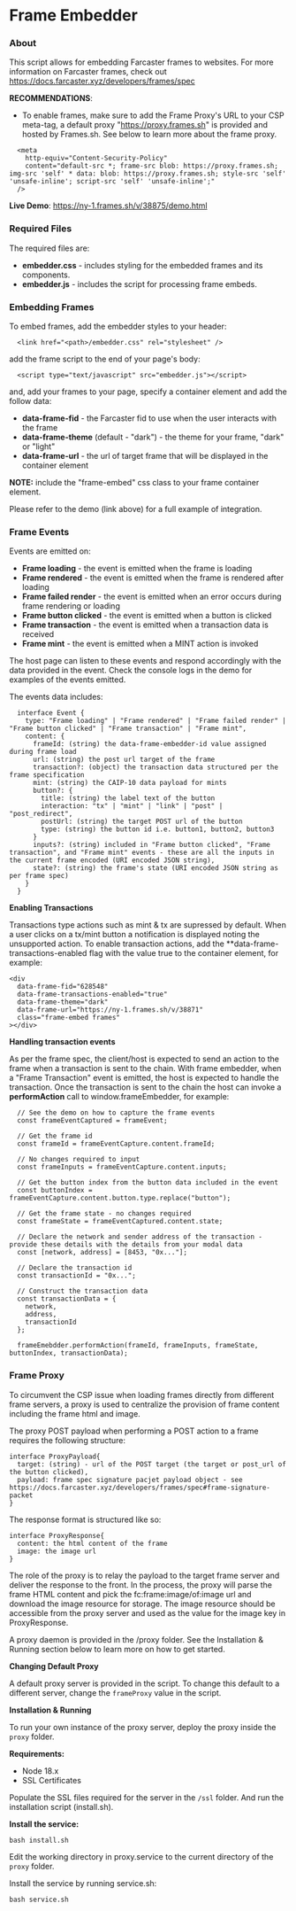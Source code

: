 # Frame Embedder

### About

This script allows for embedding Farcaster frames to websites. For more information on Farcaster frames, check out https://docs.farcaster.xyz/developers/frames/spec

**RECOMMENDATIONS**:

- To enable frames, make sure to add the Frame Proxy's URL to your CSP meta-tag, a default proxy "https://proxy.frames.sh" is provided and hosted by Frames.sh. See below to learn more about the frame proxy.

```
  <meta
    http-equiv="Content-Security-Policy"
    content="default-src *; frame-src blob: https://proxy.frames.sh; img-src 'self' * data: blob: https://proxy.frames.sh; style-src 'self' 'unsafe-inline'; script-src 'self' 'unsafe-inline';"
  />
```

**Live Demo**: https://ny-1.frames.sh/v/38875/demo.html

### Required Files

The required files are:

- **embedder.css** - includes styling for the embedded frames and its components.
- **embedder.js** - includes the script for processing frame embeds.

### Embedding Frames

To embed frames, add the embedder styles to your header:

```
  <link href="<path>/embedder.css" rel="stylesheet" />
```

add the frame script to the end of your page's body:

```
  <script type="text/javascript" src="embedder.js"></script>
```

and, add your frames to your page, specify a container element and add the follow data:

- **data-frame-fid** - the Farcaster fid to use when the user interacts with the frame
- **data-frame-theme** (default - "dark") - the theme for your frame, "dark" or "light"
- **data-frame-url** - the url of target frame that will be displayed in the container element

**NOTE:** include the "frame-embed" css class to your frame container element.

Please refer to the demo (link above) for a full example of integration.

### Frame Events

Events are emitted on:

- **Frame loading** - the event is emitted when the frame is loading
- **Frame rendered** - the event is emitted when the frame is rendered after loading
- **Frame failed render** - the event is emitted when an error occurs during frame rendering or loading
- **Frame button clicked** - the event is emitted when a button is clicked
- **Frame transaction** - the event is emitted when a transaction data is received
- **Frame mint** - the event is emitted when a MINT action is invoked

The host page can listen to these events and respond accordingly with the data provided in the event. Check the console logs in the demo for examples of the events emitted.

The events data includes:

```
  interface Event {
    type: "Frame loading" | "Frame rendered" | "Frame failed render" | "Frame button clicked" | "Frame transaction" | "Frame mint",
    content: {
      frameId: (string) the data-frame-embedder-id value assigned during frame load
      url: (string) the post url target of the frame
      transaction?: (object) the transaction data structured per the frame specification
      mint: (string) the CAIP-10 data payload for mints
      button?: {
        title: (string) the label text of the button
        interaction: "tx" | "mint" | "link" | "post" | "post_redirect",
        postUrl: (string) the target POST url of the button
        type: (string) the button id i.e. button1, button2, button3
      }
      inputs?: (string) included in "Frame button clicked", "Frame transaction", and "Frame mint" events - these are all the inputs in the current frame encoded (URI encoded JSON string),
      state?: (string) the frame's state (URI encoded JSON string as per frame spec)
    }
  }
```

**Enabling Transactions**

Transactions type actions such as mint & tx are supressed by default. When a user clicks on a tx/mint button a notification is displayed noting the unsupported action. To enable transaction actions, add the \*\*data-frame-transactions-enabled flag with the value true to the container element, for example:

```
<div
  data-frame-fid="628548"
  data-frame-transactions-enabled="true"
  data-frame-theme="dark"
  data-frame-url="https://ny-1.frames.sh/v/38871"
  class="frame-embed frames"
></div>
```

**Handling transaction events**

As per the frame spec, the client/host is expected to send an action to the frame when a transaction is sent to the chain. With frame embedder, when a "Frame Transaction" event is emitted, the host is expected to handle the transaction. Once the transaction is sent to the chain the host can invoke a **performAction** call to window.frameEmbedder, for example:

```
  // See the demo on how to capture the frame events
  const frameEventCaptured = frameEvent;

  // Get the frame id
  const frameId = frameEventCapture.content.frameId;

  // No changes required to input
  const frameInputs = frameEventCapture.content.inputs;

  // Get the button index from the button data included in the event
  const buttonIndex = frameEventCapture.content.button.type.replace("button");

  // Get the frame state - no changes required
  const frameState = frameEventCaptured.content.state;

  // Declare the network and sender address of the transaction - provide these details with the details from your modal data
  const [network, address] = [8453, "0x..."];

  // Declare the transaction id
  const transactionId = "0x...";

  // Construct the transaction data
  const transactionData = {
    network,
    address,
    transactionId
  };

  frameEmebdder.performAction(frameId, frameInputs, frameState, buttonIndex, transactionData);
```

### Frame Proxy

To circumvent the CSP issue when loading frames directly from different frame servers, a proxy is used to centralize the provision of frame content including the frame html and image.

The proxy POST payload when performing a POST action to a frame requires the following structure:

```
interface ProxyPayload{
  target: (string) - url of the POST target (the target or post_url of the button clicked),
  payload: frame spec signature pacjet payload object - see https://docs.farcaster.xyz/developers/frames/spec#frame-signature-packet
}
```

The response format is structured like so:

```
interface ProxyResponse{
  content: the html content of the frame
  image: the image url
}
```

The role of the proxy is to relay the payload to the target frame server and deliver the response to the front. In the process, the proxy will parse the frame HTML content and pick the fc:frame:image/of:image url and download the image resource for storage. The image resource should be accessible from the proxy server and used as the value for the image key in ProxyResponse.

A proxy daemon is provided in the /proxy folder. See the Installation & Running section below to learn more on how to get started.

**Changing Default Proxy**

A default proxy server is provided in the script. To change this default to a different server, change the `frameProxy` value in the script.

**Installation & Running**

To run your own instance of the proxy server, deploy the proxy inside the `proxy` folder.

**Requirements:**

- Node 18.x
- SSL Certificates

Populate the SSL files required for the server in the `/ssl` folder. And run the installation script (install.sh).

**Install the service:**

```
bash install.sh
```

Edit the working directory in proxy.service to the current directory of the `proxy` folder.

Install the service by running service.sh:

```
bash service.sh
```
